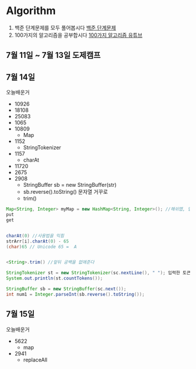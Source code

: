 # Algorithm

1. 백준 단계문제를 모두 풀어봅시다
[백준 단계문제](https://www.acmicpc.net/step)
2. 100가지의 알고리즘을 공부합시다
[100가지 알고리즘 유튜브](https://www.youtube.com/watch?v=yMqDpW__fEo&list=PLVoihNyHW4xkm_KJ8_N8X7F6EQP4uSRyR)

## 7월 11일 ~ 7월 13일 도제캠프

## 7월 14일
오늘배운거
* 10926
* 18108
* 25083
* 1065
* 10809
  - Map
* 1152
  - StringTokenizer
* 1157
  - charAt
* 11720
* 2675
* 2908
  - StringBuffer sb = new StringBuffer(str)
  - sb.reverse().toString() 문자열 거꾸로
  - trim()

```JAVA
Map<String, Integer> myMap = new HashMap<String, Integer>(); //해쉬맵, 맵 사용법
put
get


charAt(0) //사용법을 익힘
strArr[i].charAt(0) - 65
(char)65 // Unicode 65 =  A


<String>.trim() //앞뒤 공백을 없애준다

StringTokenizer st = new StringTokenizer(sc.nextLine(), " "); 입력한 토큰?
System.out.println(st.countTokens());

StringBuffer sb = new StringBuffer(sc.next());
int num1 = Integer.parseInt(sb.reverse().toString());
```
## 7월 15일
오늘배운거

* 5622
  - map
* 2941
  - replaceAll

